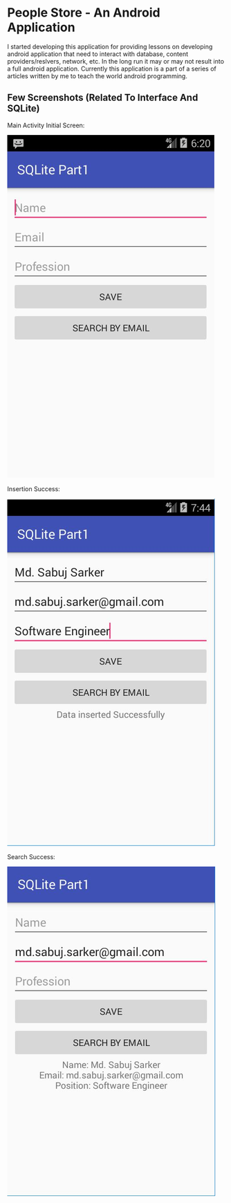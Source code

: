 # People Store - An Android Application
I started developing this application for providing lessons on developing android application that need to interact with database, content providers/reslvers, network, etc. In the long run it may or may not result into a full android application. Currently this application is a part of a series of articles written by me to teach the world android programming.

## Few Screenshots (Related To Interface And SQLite)

Main Activity Initial Screen:

![SQLite Part1](screenshots/app_screenshot.JPG)

Insertion Success:

![](screenshots/inserted_successfully.JPG)

Search Success:

![](screenshots/search_success.JPG)
